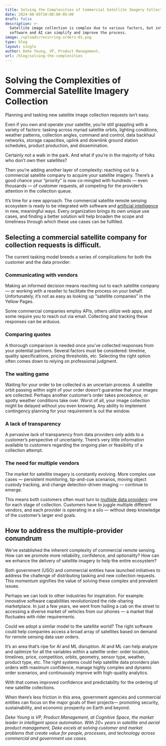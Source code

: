 ```yaml
---
title: Solving the Complexities of Commercial Satellite Imagery Collection
date: 2024-08-05T10:00:00-05:00
draft: false
description: >-
  Satellite image collection is complex due to various factors, but integrating
  software and AI can simplify and improve the process.
image: /uploads/recurring-orders-01.png
type: blog
layout: single
author: Deke Young, VP, Product Management,
url: /blog/solving-the-complexities
---
```

# Solving the Complexities of Commercial Satellite Imagery Collection

Planning and tasking new satellite image collection requests isn’t easy.

Even if you own and operate your satellite, you’re still grappling with a variety of factors: tasking across myriad satellite orbits, lighting conditions, weather patterns, collection angles, command and control, data backhaul networks, storage capacities, uplink and downlink ground station schedules, product production, and dissemination.

Certainly not a walk in the park. And what if you’re in the majority of folks who don’t own their satellites?

Then you’re adding another layer of complexity: reaching out to a commercial satellite company to acquire your satellite imagery. There’s a good chance your “priority” is now co-mingled with hundreds — even thousands — of customer requests, all competing for the provider’s attention in the collection queue.

It’s time for a new approach. The commercial satellite remote sensing ecosystem is ready to be integrated with software and [artificial intelligence](https://www.cognitivespace.com/blog/role-ai-ml-satellite-constellations/) in new, meaningful ways. Every organization brings its own unique use cases, and finding a better solution will help broaden the scope and timeliness through which these use cases can be fulfilled.

## Selecting a commercial satellite company for collection requests is difficult.

The current tasking model breeds a series of complications for both the customer and the data provider:

### Communicating with vendors

Making an informed decision means reaching out to each satellite company — or working with a reseller to facilitate the process on your behalf. Unfortunately, it’s not as easy as looking up “satellite companies” in the Yellow Pages.

Some commercial companies employ APIs, others utilize web apps, and some require you to reach out via email. Collecting and tracking these responses can be arduous.

### Comparing quotes

A thorough comparison is needed once you’ve collected responses from your potential partners. Several factors must be considered: timeline, quality specifications, pricing thresholds, etc. Selecting the right option often comes down to relying on professional judgment.

### The waiting game

Waiting for your order to be collected is an uncertain process. A satellite orbit passing within sight of your order doesn’t guarantee that your images are collected. Perhaps another customer’s order takes precedence, or spotty weather conditions take over. Worst of all, your image collection might be delayed without you even knowing. Any ability to implement contingency planning for your requirement is out the window.

### A lack of transparency

A pervasive lack of transparency from data providers only adds to a customer’s perspective of uncertainty. There’s very little information available to customers regarding the ongoing plan or feasibility of a collection attempt.

### The need for multiple vendors

The market for satellite imagery is constantly evolving. More complex use cases — persistent monitoring, tip-and-cue scenarios, moving object custody tracking, and change detection-driven imaging — continue to emerge.

This means both customers often must turn to [multiple data providers](https://www.cognitivespace.com/blog/challenges-of-tasking/): one for each stage of collection. Customers have to juggle multiple different vendors, and each provider is operating in a silo — without deep knowledge of the customer’s larger end goals.

## How to address the multiple-provider conundrum

We’ve established the inherent complexity of commercial remote sensing. How can we promote more reliability, confidence, and optionality? How can we enhance the delivery of satellite imagery to help the entire ecosystem?

Both government (USG) and commercial entities have launched initiatives to address the challenge of distributing tasking and new collection requests. This momentum signifies the value of solving these complex and prevalent issues.

Perhaps we can look to other industries for inspiration. For example: innovative software capabilities revolutionized the ride-sharing marketplace. In just a few years, we went from hailing a cab on the street to accessing a diverse market of vehicles from our phones — a market that fluctuates with rider requirements.

Could we adopt a similar model to the satellite world? The right software could help companies access a broad array of satellites based on demand for remote sensing data user orders.

It’s an area that’s ripe for AI and ML disruption. AI and ML can help analyze and optimize for all the variables within a satellite order: order location, timelines, price, competition, orbits, geometry, sensor type, weather, product type, etc. The right systems could help satellite data providers plan orders with maximum confidence, manage highly complex and dynamic order scenarios, and continuously improve with high-quality analytics.

With that comes improved confidence and predictability for the ordering of new satellite collections.

When there’s less friction in this area, government agencies and commercial entities can focus on the major goals of their projects— promoting security, sustainability, and economic prosperity on Earth and beyond.

*Deke Young is VP, Product Management, at Cognitive Space, the market leader in intelligent space automation. With 20+ years in satellite and aerial product management, Deke excels at solving customer and market problems that create value for people, processes, and technology across commercial and government use cases.*